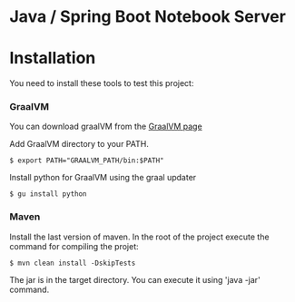 # Java / Spring Boot Notebook Server
# Installation 
You need to install these tools to test this project:

### GraalVM 
You can download graalVM from the [GraalVM page](https://www.graalvm.org/)

Add GraalVM directory to your PATH.
```
$ export PATH="GRAALVM_PATH/bin:$PATH"
```

Install python for GraalVM using the graal updater
```
$ gu install python
```
### Maven
Install the last version of maven.
In the root of the project execute the command for compiling the projet:

```
$ mvn clean install -DskipTests
```

The jar is in the target directory. You can execute it using 'java -jar' command.
